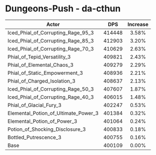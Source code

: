 # Dungeons-Push - da-cthun
| Actor | DPS | Increase |
|---|:---:|:---:|
|Iced_Phial_of_Corrupting_Rage_95_3|414448|3.58%|
|Iced_Phial_of_Corrupting_Rage_85_3|412903|3.20%|
|Iced_Phial_of_Corrupting_Rage_70_3|410629|2.63%|
|Phial_of_Tepid_Versatility_3|409821|2.43%|
|Phial_of_Elemental_Chaos_3|409279|2.29%|
|Phial_of_Static_Empowerment_3|408936|2.21%|
|Phial_of_Charged_Isolation_3|408637|2.13%|
|Iced_Phial_of_Corrupting_Rage_50_3|407607|1.87%|
|Iced_Phial_of_Corrupting_Rage_40_3|406015|1.48%|
|Phial_of_Glacial_Fury_3|402247|0.53%|
|Elemental_Potion_of_Ultimate_Power_3|401384|0.32%|
|Elemental_Potion_of_Power_3|401064|0.24%|
|Potion_of_Shocking_Disclosure_3|400833|0.18%|
|Bottled_Putrescence_3|400755|0.16%|
|Base|400109|0.00%|
